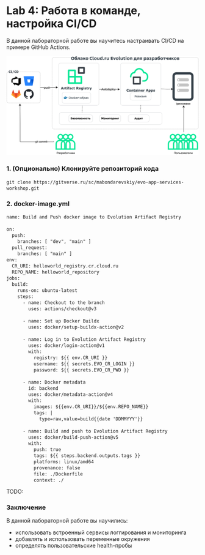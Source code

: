 # Lab 4: Работа в команде, настройка CI/CD
В данной лабораторной работе вы научитесь настраивать CI/CD на примере GitHub Actions. 

![dev-experience](images/cicd.svg)

### 1. (Опционально) Клонируйте репозиторий кода

```
git clone https://gitverse.ru/sc/mabondarevskiy/evo-app-services-workshop.git
``` 

### 2. docker-image.yml

```
name: Build and Push docker image to Evolution Artifact Registry

on:
  push:
    branches: [ "dev", "main" ]
  pull_request:
    branches: [ "main" ]
env:
  CR_URI: helloworld_registry.cr.cloud.ru
  REPO_NAME: helloworld_repository
jobs:
  build:
    runs-on: ubuntu-latest    
    steps:
      - name: Checkout to the branch
        uses: actions/checkout@v3

      - name: Set up Docker Buildx
        uses: docker/setup-buildx-action@v2

      - name: Log in to Evolution Artifact Registry
        uses: docker/login-action@v1
        with:
          registry: ${{ env.CR_URI }}
          username: ${{ secrets.EVO_CR_LOGIN }}
          password: ${{ secrets.EVO_CR_PWD }}
      
      - name: Docker metadata
        id: backend
        uses: docker/metadata-action@v4
        with:
          images: ${{env.CR_URI}}/${{env.REPO_NAME}}
          tags: |
            type=raw,value=build{{date 'DDMMYYY'}}

      - name: Build and push to Evolution Artifact Registry
        uses: docker/build-push-action@v5
        with:
          push: true
          tags: ${{ steps.backend.outputs.tags }}
          platforms: linux/amd64
          provenance: false
          file: ./Dockerfile
          context: ./
```
TODO:

### Заключение
В данной лабораторной работе вы научились:

- использовать встроенный сервисы логгирования и мониторинга
- добавлять и использовать переменные окружения
- определять пользовательские health-пробы
